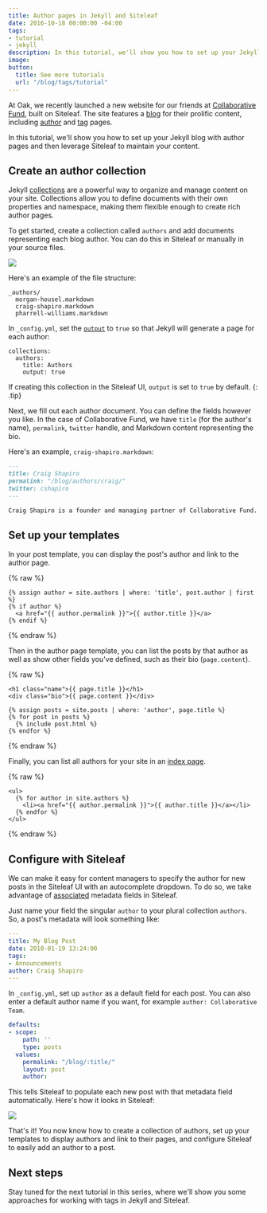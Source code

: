 ```yaml
---
title: Author pages in Jekyll and Siteleaf
date: 2016-10-18 00:00:00 -04:00
tags:
- tutorial
- jekyll
description: In this tutorial, we'll show you how to set up your Jekyll blog with author pages and then leverage Siteleaf to maintain your content.
image: 
button:
  title: See more tutorials
  url: "/blog/tags/tutorial"
---
```


At Oak, we recently launched a new website for our friends at [Collaborative Fund](http://www.collaborativefund.com/), built on Siteleaf. The site features a [blog](http://www.collaborativefund.com/blog/) for their prolific content, including [author](http://www.collaborativefund.com/blog/authors/morgan/) and [tag](http://www.collaborativefund.com/blog/tags/featured/) pages.

In this tutorial, we'll show you how to set up your Jekyll blog with author pages and then leverage Siteleaf to maintain your content.


## Create an author collection

Jekyll [collections](https://jekyllrb.com/docs/collections/) are a powerful way to organize and manage content on your site. Collections allow you to define documents with their own properties and namespace, making them flexible enough to create rich author pages.

To get started, create a collection called `authors` and add documents representing each blog author. You can do this in Siteleaf or manually in your source files.

![](/uploads/author-collection.png)

Here's an example of the file structure:

```
_authors/
  morgan-housel.markdown
  craig-shapiro.markdown
  pharrell-williams.markdown
```

In `_config.yml`, set the [`output`](https://jekyllrb.com/docs/collections/#step-3-optionally-render-your-collections-documents-into-independent-files) to `true` so that Jekyll will generate a page for each author:

```
collections:
  authors:
    title: Authors
    output: true
```

If creating this collection in the Siteleaf UI, `output` is set to `true` by default.
{: .tip}

Next, we fill out each author document. You can define the fields however you like. In the case of Collaborative Fund, we have `title` (for the author's name), `permalink`, `twitter` handle, and Markdown content representing the bio.

Here's an example, `craig-shapiro.markdown`:

```markdown
---
title: Craig Shapiro
permalink: "/blog/authors/craig/"
twitter: cshapiro
---

Craig Shapiro is a founder and managing partner of Collaborative Fund.
```

## Set up your templates

In your post template, you can display the post's author and link to the author page.

{% raw %}
```liquid
{% assign author = site.authors | where: 'title', post.author | first %}
{% if author %}
  <a href="{{ author.permalink }}">{{ author.title }}</a>
{% endif %}
```
{% endraw %}

Then in the author page template, you can list the posts by that author as well as show other fields you've defined, such as their bio (`page.content`).

{% raw %}
```liquid
<h1 class="name">{{ page.title }}</h1>
<div class="bio">{{ page.content }}</div>

{% assign posts = site.posts | where: 'author', page.title %}
{% for post in posts %}
  {% include post.html %}
{% endfor %}

```
{% endraw %}

Finally, you can list all authors for your site in an [index page](http://www.collaborativefund.com/blog/authors/).

{% raw %}
```liquid
<ul>
  {% for author in site.authors %}
    <li><a href="{{ author.permalink }}">{{ author.title }}</a></li>
  {% endfor %}
</ul>
```
{% endraw %}

## Configure with Siteleaf

We can make it easy for content managers to specify the author for new posts in the Siteleaf UI with an autocomplete dropdown. To do so, we take advantage of [associated](https://learn.siteleaf.com/content/metadata/#collection-fields) metadata fields in Siteleaf.

Just name your field the singular `author` to your plural collection `authors`. So, a post's metadata will look something like:

```yml
---
title: My Blog Post
date: 2010-01-19 13:24:00
tags:
- Announcements
author: Craig Shapiro
---
```

In `_config.yml`, set up `author` as a default field for each post. You can also enter a default author name if you want, for example `author: Collaborative Team`.

```yml
defaults:
- scope:
    path: ''
    type: posts
  values:
    permalink: "/blog/:title/"
    layout: post
    author: 
```

This tells Siteleaf to populate each new post with that metadata field automatically. Here's how it looks in Siteleaf:

![](/uploads/author-select.gif)

That's it! You now know how to create a collection of authors, set up your templates to display authors and link to their pages, and configure Siteleaf to easily add an author to a post.

## Next steps

Stay tuned for the next tutorial in this series, where we'll show you some approaches for working with tags in Jekyll and Siteleaf.
